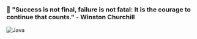 ###  👋 "Success is not final, failure is not fatal: It is the courage to continue that counts." - Winston Churchill


![Java](https://img.shields.io/badge/Java-007396.svg?&style=for-the-badge&logo=Java&logoColor=white)
<!--
**same-woo/same-woo** is a ✨ _special_ ✨ repository because its `README.md` (this file) appears on your GitHub profile.

Here are some ideas to get you started:

- 🔭 I’m currently working on ...
- 🌱 I’m currently learning ...
- 👯 I’m looking to collaborate on ...
- 🤔 I’m looking for help with ...
- 💬 Ask me about ...
- 📫 How to reach me: ...
- 😄 Pronouns: ...
- ⚡ Fun fact: ...
-->
